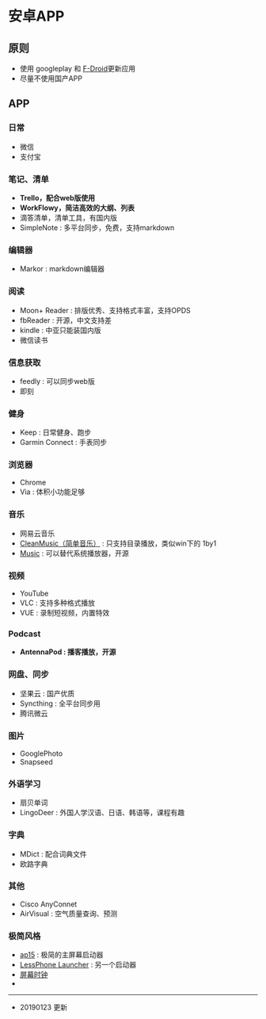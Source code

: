 # 安卓APP

## 原则

- 使用 googleplay 和 [F-Droid](https://f-droid.org/)更新应用
- 尽量不使用国产APP

## APP

### 日常

- 微信
- 支付宝

### 笔记、清单

- **Trello，配合web版使用**
- **WorkFlowy，简洁高效的大纲、列表**
- 滴答清单，清单工具，有国内版
- SimpleNote : 多平台同步，免费，支持markdown

### 编辑器

- Markor : markdown编辑器

### 阅读

- Moon+ Reader : 排版优秀、支持格式丰富，支持OPDS
- fbReader : 开源，中文支持差
- kindle : 中亚只能装国内版
- 微信读书

### 信息获取

- feedly : 可以同步web版
- 即刻

### 健身

- Keep : 日常健身、跑步
- Garmin Connect : 手表同步

### 浏览器

- Chrome
- Via : 体积小功能足够

### 音乐

- 网易云音乐
- [CleanMusic（简单音乐）](https://play.google.com/store/apps/details?id=com.myskyspark.music) : 只支持目录播放，类似win下的 1by1
- [Music](https://f-droid.org/en/packages/com.maxfour.music/) : 可以替代系统播放器，开源

### 视频

- YouTube
- VLC : 支持多种格式播放
- VUE : 录制短视频，内置特效

### Podcast

- **AntennaPod : 播客播放，开源**

### 网盘、同步

- 坚果云 : 国产优质
- Syncthing : 全平台同步用
- 腾讯微云

### 图片

- GooglePhoto
- Snapseed

### 外语学习

- 扇贝单词
- LingoDeer : 外国人学汉语、日语、韩语等，课程有趣

### 字典

- MDict : 配合词典文件
- 欧路字典

### 其他

- Cisco AnyConnet
- AirVisual : 空气质量查询、预测

### 极简风格

- [ap15](https://play.google.com/store/apps/details?id=com.aurhe.ap15) : 极简的主屏幕启动器
- [LessPhone Launcher](https://play.google.com/store/apps/details?id=me.aswinmohan.nophone) : 另一个启动器
- [屏幕时钟](https://www.coolapk.com/apk/com.by_syk.screenclock)
- 

---

- 20190123 更新
